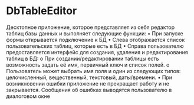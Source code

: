 # DbTableEditor
Десктопное приложение, которое представляет из себя редактор таблиц базы данных и выполняет следующие функции:
•	При запуске формы открывается подключение к БД 
•	Слева отображается список пользовательских таблиц, которые есть в БД 
•	Справа пользователю предоставляется интерфейс для создания, удаления и редактирования таблиц в БД: 
  o	При создании/редактировании таблицы есть возможность задать её имя, первичный ключ и список полей. 
    o	Пользователь может выбрать имя поля и один из следующих типов: целочисленный, вещественный, текстовый, даты/времени. 
  •	При возникновении ошибки приложение не прекращает работу и не закрывается.
Сообщения об ошибках выводятся пользователю в диалоговом окне
